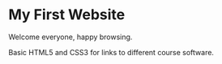 # My First Website

Welcome everyone, happy browsing.

Basic HTML5 and CSS3 for links to different course software.
